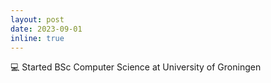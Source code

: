 ```yaml
---
layout: post
date: 2023-09-01
inline: true
---
```


💻 Started BSc Computer Science at University of Groningen
